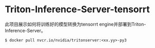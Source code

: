 # Triton-Inference-Server-tensorrt
此项目展示如何将训练好的模型转换为tensorrt engine并部署到Triton-Inference-Server。

```
$ docker pull nvcr.io/nvidia/tritonserver:<xx.yy>-py3
```
